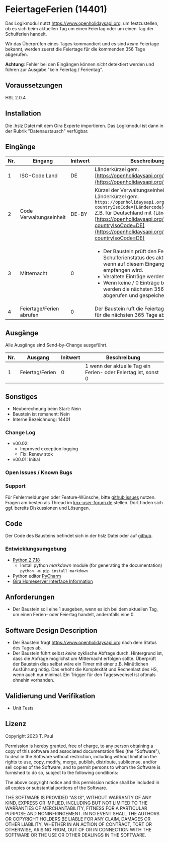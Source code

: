 # FeiertageFerien (14401)
Das Logikmodul nutzt https://www.openholidaysapi.org, um festzustellen, ob es sich beim aktuellen Tag um einen Feiertag 
oder um einen Tag der Schulferien handelt.

Wir das Überprüfen eines Tages kommandiert und es sind *keine* Feiertage bekannt, werden zuerst die Feiertage für die 
kommenden 356 Tage abgerufen.  

**Achtung**: Fehler bei den Eingängen können *nicht* detektiert werden und führen zur Ausgabe "kein Feiertag / 
Ferientag". 

## Voraussetzungen
HSL 2.0.4

## Installation
Die .hslz Datei mit dem Gira Experte importieren. Das Logikmodul ist dann in der Rubrik "Datenaustausch" verfügbar.

## Eingänge

| Nr. | Eingang                  | Initwert | Beschreibung                                                                                                                                                                                                                                                                                              |
|-----|--------------------------|----------|-----------------------------------------------------------------------------------------------------------------------------------------------------------------------------------------------------------------------------------------------------------------------------------------------------------|
| 1   | ISO-Code Land            | DE       | Länderkürzel gem. [https://openholidaysapi.org/Countries](https://openholidaysapi.org/Countries)                                                                                                                                                                                                          |
| 2   | Code Verwaltungseinheit  | DE-BY    | Kürzel der Verwaltungseinheit gem. Länderkürzel gem. `https://openholidaysapi.org/Subdivisions?countryIsoCode={Ländercode}` <br>Z.B. für Deutschland mit `{Ländercode}` = DE:<br>[https://openholidaysapi.org/Subdivisions?countryIsoCode=DE](https://openholidaysapi.org/Subdivisions?countryIsoCode=DE) |
| 3   | Mitternacht              | 0        | <ul><li>Der Baustein prüft den Feiertags- / Schulferienstatus des aktuellen Tages, wenn auf diesem Eingang eine 1 empfangen wird.</li><li>Veraltete Einträge werden gelöscht.</li><li>Wenn keine / 0 Einträge bekannt sind, werden die nächsten 356 Tage abgerufen und gespeichert.</li></ul>             |
| 4   | Feiertage/Ferien abrufen | 0        | Der Baustein ruft die Feiertage und Ferien für die nächsten 365 Tage ab                                                                                                                                                                                                                                   |


## Ausgänge
Alle Ausgänge sind Send-by-Change ausgeführt.

| Nr. | Ausgang         | Initwert | Beschreibung                                                   |
|-----|-----------------|----------|----------------------------------------------------------------|
| 1   | Feiertag/Ferien | 0        | 1 wenn der aktuelle Tag ein Ferien- oder Feiertag ist, sonst 0 |


## Sonstiges

- Neuberechnung beim Start: Nein
- Baustein ist remanent: Nein
- Interne Bezeichnung: 14401

### Change Log

- v00.02: 
  - Improved exception logging
  - Fix: Renew stok 
- v00.01: Initial

### Open Issues / Known Bugs



### Support

Für Fehlermeldungen oder Feature-Wünsche, bitte [github issues](https://github.com/En3rGy/14401_FeiertageFerien/issues) nutzen.
Fragen am besten als Thread im [knx-user-forum.de](https://knx-user-forum.de) stellen. Dort finden sich ggf. bereits Diskussionen und Lösungen.

## Code

Der Code des Bausteins befindet sich in der hslz Datei oder auf [github](https://github.com/En3rGy/14401_FeiertageFerien).

### Entwicklungsumgebung

- [Python 2.7.18](https://www.python.org/download/releases/2.7/)
    - Install python *markdown* module (for generating the documentation) `python -m pip install markdown`
- Python editor [PyCharm](https://www.jetbrains.com/pycharm/)
- [Gira Homeserver Interface Information](http://www.hs-help.net/hshelp/gira/other_documentation/Schnittstelleninformationen.zip)

## Anforderungen

- Der Baustein soll eine 1 ausgeben, wenn es ich bei dem aktuellen Tag, um einen Ferien- oder Feiertag handelt, andernfalls eine 0. 

## Software Design Description

* Der Baustein fragt https://www.openholidaysapi.org nach dem Status des Tages ab.
* Der Baustein führt selbst *keine* zyklische Abfrage durch. Hintergrund ist, dass die Abfrage möglichst um Mitternacht 
erfolgen sollte. Überprüft der Baustein dies selbst wäre ein Timer mit einer z.B. Minütlichen Ausführung nötig. Das 
erhöht die Komplexität und Rechenlast des HS, wenn auch nur minimal. Ein Trigger für den Tageswechsel ist oftmals 
ohnehin vorhanden.  

## Validierung und Verifikation

- Unit Tests

## Lizenz

Copyright 2023 T. Paul

Permission is hereby granted, free of charge, to any person obtaining a copy of this software and associated documentation files (the "Software"), to deal in the Software without restriction, including without limitation the rights to use, copy, modify, merge, publish, distribute, sublicense, and/or sell copies of the Software, and to permit persons to whom the Software is furnished to do so, subject to the following conditions:

The above copyright notice and this permission notice shall be included in all copies or substantial portions of the Software.

THE SOFTWARE IS PROVIDED "AS IS", WITHOUT WARRANTY OF ANY KIND, EXPRESS OR IMPLIED, INCLUDING BUT NOT LIMITED TO THE WARRANTIES OF MERCHANTABILITY, FITNESS FOR A PARTICULAR PURPOSE AND NONINFRINGEMENT. IN NO EVENT SHALL THE AUTHORS OR COPYRIGHT HOLDERS BE LIABLE FOR ANY CLAIM, DAMAGES OR OTHER LIABILITY, WHETHER IN AN ACTION OF CONTRACT, TORT OR OTHERWISE, ARISING FROM, OUT OF OR IN CONNECTION WITH THE SOFTWARE OR THE USE OR OTHER DEALINGS IN THE SOFTWARE.
